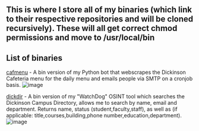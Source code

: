 ## This is where I store all of my binaries (which link to their respective repositories and will be cloned recursively). These will all get correct chmod permissions and move to /usr/local/bin

## List of binaries
[cafmenu](https://github.com/WarpWing/Pitchfork/blob/main/bin/cafmenu) - A bin version of my Python bot that webscrapes the Dickinson Cafeteria menu for the daily menu and emails people via SMTP on a cronjob basis.
![image](https://github.com/WarpWing/dotfiles/assets/28925758/0b9db236-4c61-49a3-a6de-a5f5486cf446)

[dickdir](https://github.com/WarpWing/WatchDog/blob/main/bin/dickdir) - A bin version of my "WatchDog" OSINT tool which searches the Dickinson Campus Directory, allows me to search by name, email and department. Returns name, status (student,faculty,staff), as well as (if applicable: title,courses,building,phone number,education,department).
![image](https://github.com/WarpWing/dotfiles/assets/28925758/4534b2ba-02be-42e5-aba9-5bbbbe391175)

